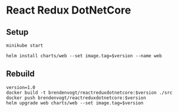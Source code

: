 # React Redux DotNetCore

## Setup
```
minikube start
```

```
helm install charts/web --set image.tag=$version --name web
```

## Rebuild
```
version=1.0
docker build -t brendenvogt/reactreduxdotnetcore:$version ./src
docker push brendenvogt/reactreduxdotnetcore:$version
helm upgrade web charts/web --set image.tag=$version
```